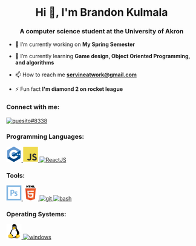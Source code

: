 <h1 align="center">Hi 👋, I'm Brandon Kulmala</h1>
<h3 align="center">A computer science student at the University of Akron</h3>

- 🔭 I’m currently working on **My Spring Semester**

- 🌱 I’m currently learning **Game design, Object Oriented Programming, and algorithms**

- 📫 How to reach me **servineatwork@gmail.com**

- ⚡ Fun fact **I'm diamond 2 on rocket league**

<h3 align="left">Connect with me:</h3>
<p align="left">
<a href="https://discord.gg/quesito#8338" target="blank"><img align="center" src="https://raw.githubusercontent.com/rahuldkjain/github-profile-readme-generator/master/src/images/icons/Social/discord.svg" alt="quesito#8338" height="30" width="40" /></a>
</p>

<h3 align="left">Programming Languages:</h3>
<p align="left"> 
  <a href="https://www.w3schools.com/cpp/" target="_blank" rel="noreferrer"> <img src="https://raw.githubusercontent.com/devicons/devicon/master/icons/cplusplus/cplusplus-original.svg" alt="cplusplus" width="40" height="40"/> </a> 
  <a href="https://developer.mozilla.org/en-US/docs/Web/JavaScript" target="_blank" rel="noreferrer"> <img src="https://raw.githubusercontent.com/devicons/devicon/master/icons/javascript/javascript-original.svg" alt="javascript" width="40" height="40"/> </a> 
  <a href="https://reactjs.org/" target="_blank" rel="noreferrer"> <img src="https://www.pngfind.com/pngs/m/685-6854970_react-logo-png-png-download-logo-png-reactjs.png" alt="ReactJS" width="40" height="40"/> </a> 
</p>
  <h3 align="left">Tools:</h3>
<p align="left"> 
    <a href="https://www.photoshop.com/en" target="_blank" rel="noreferrer"> <img src="https://raw.githubusercontent.com/devicons/devicon/master/icons/photoshop/photoshop-line.svg" alt="photoshop" width="40" height="40"/> </a> 
    <a href="https://www.w3.org/html/" target="_blank" rel="noreferrer"> <img src="https://raw.githubusercontent.com/devicons/devicon/master/icons/html5/html5-original-wordmark.svg" alt="html5" width="40" height="40"/> </a> 
    <a href="https://git-scm.com/" target="_blank" rel="noreferrer"> <img src="https://www.vectorlogo.zone/logos/git-scm/git-scm-icon.svg" alt="git" width="40" height="40"/> </a> 
    <a href="https://www.gnu.org/software/bash/" target="_blank" rel="noreferrer"> <img src="https://www.vectorlogo.zone/logos/gnu_bash/gnu_bash-icon.svg" alt="bash" width="40" height="40"/> </a>
  </p>
    <h3 align="left">Operating Systems:</h3>
<p align="left"> 
  <a href="https://www.linux.org/" target="_blank" rel="noreferrer"> <img src="https://raw.githubusercontent.com/devicons/devicon/master/icons/linux/linux-original.svg" alt="linux" width="40" height="40"/> </a> 
    <a href="https://www.microsoft.com/en-us/windows/?r=1" target="_blank" rel="noreferrer"> <img src="https://logowik.com/content/uploads/images/windows-116906.jpg" alt="windows" width="5%" height="5%"/> </a> 
  </p>
